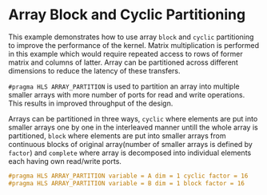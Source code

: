 Array Block and Cyclic Partitioning
====================================
This example demonstrates how to use array `block` and `cyclic` partitioning to improve the performance of the kernel.
Matrix multiplication is performed in this example which would require repeated access to rows of former matrix and columns of latter. Array can be partitioned across different dimensions to reduce the latency of these transfers.

`#pragma HLS ARRAY_PARTITION` is used to partition an array into multiple smaller arrays with more number of ports for read and write operations. This results in improved throughput of the design.

Arrays can be partitioned in three ways, `cyclic` where elements are put into smaller arrays one by one in the interleaved manner untill the whole array is partitioned, `block` where elements are put into smaller arrays from continuous blocks of original array(number of smaller arrays is defined by `factor`) and `complete` where array is decomposed into individual elements each having own read/write ports.

```c++
#pragma HLS ARRAY_PARTITION variable = A dim = 1 cyclic factor = 16
#pragma HLS ARRAY_PARTITION variable = B dim = 1 block factor = 16
```
